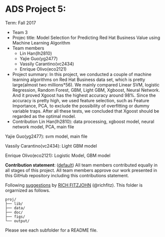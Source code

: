# ADS Project 5: 

Term: Fall 2017

+ Team 3
+ Projec title: Model Selection for Predicting Red Hat Business Value using Machine Learning Algorithm
+ Team members
	+ Lin Han(lh2810)
	+ Yajie Guo(yg2477)
	+ Vassily Carantino(vc2434)
	+ Enrique Olivo(eco2121)
+ Project summary: In this project, we conducted a couple of machine learning algorithms on Red Hat Business data set, which is pretty large(almost two millions*56). We mainly compared Linear SVM, logistic Regression, Random Forest, GBM, Light GBM, Xgboost, Neural Network. And it proved Xgoost has the highest accuracy around 98%. Since the accuracy is pretty high, we used feature selection, such as Feature Importance, PCA, to exclude the possibility of overfitting or dummy variable traps. After all these tests, we concluded that Xgoost should be regarded as the optimal model.
+ Contribution
Lin Han(lh2810): data processing, xgboost model, neural network model, PCA, main file

Yajie Guo(yg2477): svm model, main file

Vassily Carantino(vc2434): Light GBM model

Enrique Olivo(eco2121): Logistic Model, GBM model

	
**Contribution statement**: ([default](doc/a_note_on_contributions.md)) All team members contributed equally in all stages of this project. All team members approve our work presented in this GitHub repository including this contributions statement. 

Following [suggestions](http://nicercode.github.io/blog/2013-04-05-projects/) by [RICH FITZJOHN](http://nicercode.github.io/about/#Team) (@richfitz). This folder is orgarnized as follows.

```
proj/
├── lib/
├── data/
├── doc/
├── figs/
└── output/
```

Please see each subfolder for a README file.
